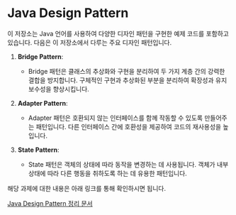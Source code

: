 # Java Design Pattern

이 저장소는 Java 언어를 사용하여 다양한 디자인 패턴을 구현한 예제 코드를 포함하고 있습니다. 다음은 이 저장소에서 다루는 주요 디자인 패턴입니다.

1. **Bridge Pattern**:
   - Bridge 패턴은 클래스의 추상화와 구현을 분리하여 두 가지 계층 간의 강력한 결합을 방지합니다. 구체적인 구현과 추상화된 부분을 분리하여 확장성과 유지 보수성을 향상시킵니다.

2. **Adapter Pattern**:
   - Adapter 패턴은 호환되지 않는 인터페이스를 함께 작동할 수 있도록 만들어주는 패턴입니다. 다른 인터페이스 간에 호환성을 제공하여 코드의 재사용성을 높입니다.

3. **State Pattern**:
   - State 패턴은 객체의 상태에 따라 동작을 변경하는 데 사용됩니다. 객체가 내부 상태에 따라 다른 행동을 취하도록 하는 데 유용한 패턴입니다.

해당 과제에 대한 내용은 아래 링크를 통해 확인하시면 됩니다.

[Java Design Pattern 정리 문서](https://sand-fox-add.notion.site/Java-Design-Pattern-4cd486ed66b145fdb49e240b52a24449?pvs=4)

